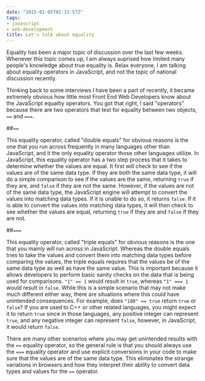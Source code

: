 ```yaml
---
date: "2015-01-05T02:33:57Z"
tags:
- javascript
- web-development
title: Let's talk about equality
---
```


Equality has been a major topic of discussion over the last few weeks. Whenever this topic comes up, I am always suprised how limited many people's knowledge about true equality is. Relax everyone, I am talking about equality operators in JavaScript, and not the topic of national discussion recently.

Thinking back to some interviews I have been a part of recently, it became extremely obvious how little most Front End Web Developers know about the JavaScript equaltiy operators. You got that right, I said "operators" because there are two operators that test for equality between two objects, `==` and `===`.

##`==`

This equality operator, called "double equals" for obvious reasons is the one that you run across frequently in many languages other than JavaScript, and it the only equality operator those other languages utilize. In JavaScript, this equality operator has a two step process that it takes to determine whether the values are equal. It first will check to see if the values are of the same data type. If they are both the same data type, it will do a simple comparison to see if the values are the same, returning `true` if they are, and `false` if they are not the same. However, if the values are not of the same data type, the JavaScript engine will attempt to convert the values into matching data types. If  it is unable to do so, it returns `false`. If it is able to convert the values into matching data types, it will then check to see whether the values are equal, returning `true` if they are and `false` if they are not.

##`===`

This equality operator, called "triple equals" for obvious reasons is the one that you mainly will run across in JavaScript. Whereas the double equals tries to take the values and convert them into matching data types before comparing the values, the triple equals requires that the values be of the same data type as well as have the same value. This is important because it allows developers to perform basic sanity checks on the data that is being used for comparisons. `"1" == 1` would result in `true`, whereas `"1" === 1` would result in `false`. While this is a simple scenario that may not make much different either way, there are situations where this could have unintended consequences. For example, does `"100" == true` return `true` or `false`? If you are used to C++ or other related languages, you might expect it to return `true` since in those languages, any positive integer can represent `true`, and any negative integer can represent `false`, however, in JavaScript, it would return `false`.

There are many other scenarios where you may get unintended results with the `==` equality operator, so the general rule is that you should always use the `===` equality operator and use explicit conversions in your code to make sure that the values are of the same data type. This eliminates the strange variations in browsers and how they interpret their ability to convert data types and values for the `==` operator.
